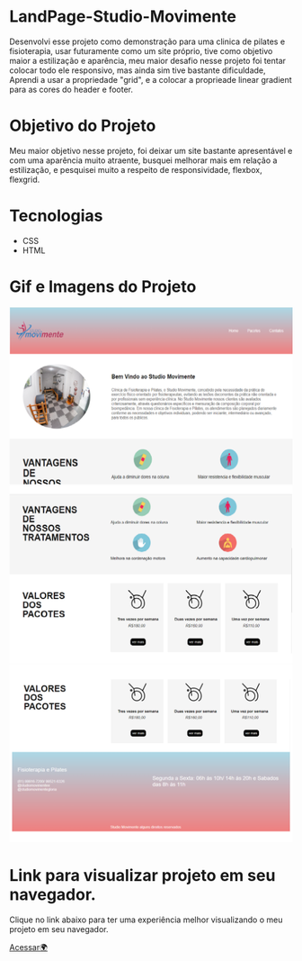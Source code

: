 # LandPage-Studio-Movimente

Desenvolvi esse projeto como demonstração para uma clinica de pilates e fisioterapia, 
usar futuramente como um site próprio, tive como objetivo maior a estilização e aparência,  meu maior desafio nesse projeto foi tentar colocar todo ele responsivo, 
mas ainda sim tive bastante dificuldade, Aprendi a usar a propriedade "grid", e a colocar a proprieade linear gradient para as cores do header e footer.

##

# Objetivo do Projeto

Meu maior objetivo nesse projeto, foi deixar um site bastante apresentável e com uma aparência muito atraente, busquei melhorar mais em relação a estilização, e pesquisei muito a respeito de responsividade, flexbox, flexgrid.

##

# Tecnologias

* CSS
* HTML

##

# Gif e Imagens do Projeto

![Imagens do Início](img/print1.png)
![Imagens da Apresentação ](img/print2.png)
![Imagens dos pacotes e rodapé](img/print3.png)


##

# Link para visualizar projeto em seu navegador.

Clique no link abaixo para ter uma experiência melhor visualizando o meu projeto em seu navegador.

[Acessar🌍](https://studio-movimente.netlify.app/)

